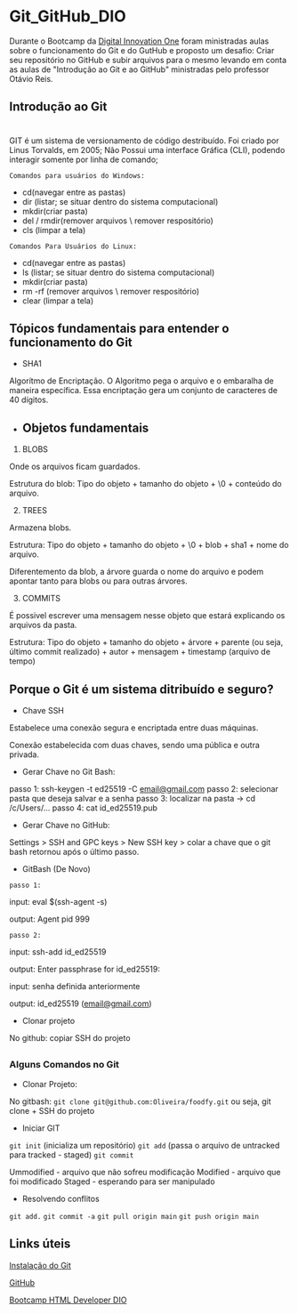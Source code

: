 <h1>Git_GitHub_DIO</h1>
Durante o Bootcamp da <a href="https://web.dio.me/tracks" taget = "_blank">Digital Innovation One</a> foram ministradas aulas sobre o funcionamento do Git e do GutHub e proposto um desafio: Criar seu repositório no GitHub e subir arquivos para o mesmo levando em conta as aulas de "Introdução ao Git e ao GitHub" ministradas pelo professor Otávio Reis.

##

**<h2>Introdução ao Git</h2>**
#
GIT é um sistema de versionamento de código destribuído. Foi criado por Linus Torvalds, em 2005;
Não Possui uma interface Gráfica (CLI), podendo interagir somente por linha de comando;
  
`Comandos para usuários do Windows:`
  
  <ul>
<li> cd(navegar entre as pastas) </li>
<li> dir (listar; se situar dentro do sistema computacional) </li>
<li> mkdir(criar pasta) </li>
<li> del / rmdir(remover arquivos \ remover respositório) </li>
<li> cls (limpar a tela) </li>
</ul>

`Comandos Para Usuários do Linux:`

<ul>
<li> cd(navegar entre as pastas) </li>
<li> ls (listar; se situar dentro do sistema computacional) </li>
<li> mkdir(criar pasta) </li>
<li> rm -rf (remover arquivos \ remover respositório) </li>
<li> clear (limpar a tela) </li>
  </ul>
  

## Tópicos fundamentais para entender o funcionamento do Git

- SHA1

Algorítmo de Encriptação. O Algoritmo pega o arquivo e o embaralha de maneira específica. Essa encriptação gera um conjunto de caracteres de 40 dígitos.

##

-  <h2>Objetos fundamentais</h2>

1. BLOBS

Onde os arquivos ficam guardados. 

Estrutura do blob: Tipo do objeto + tamanho do objeto + \0 + conteúdo do arquivo.

2. TREES

Armazena blobs. 

Estrutura: Tipo do objeto + tamanho do objeto + \0 + blob + sha1 + nome do arquivo.

Diferentemento da blob, a árvore guarda o nome do arquivo e podem apontar tanto para blobs ou para outras árvores.

3. COMMITS

É possivel escrever uma mensagem nesse objeto que estará explicando os arquivos da pasta.

Estrutura: Tipo do objeto + tamanho do objeto + árvore + parente (ou seja, último commit realizado) + autor + mensagem + timestamp (arquivo de tempo)

 ## Porque o Git é um sistema ditribuído e seguro?
 
 - Chave SSH

Estabelece uma conexão segura e encriptada entre duas máquinas. 

Conexão estabelecida com duas chaves, sendo uma pública e outra privada.

- Gerar Chave no Git Bash:

passo 1: ssh-keygen -t ed25519 -C email@gmail.com
passo 2: selecionar pasta que deseja salvar e a senha
passo 3: localizar na pasta -> cd /c/Users/...
passo 4: cat id_ed25519.pub

- Gerar Chave no GitHub:

Settings > SSH and GPC keys > New SSH key > colar a chave que o git bash retornou após o último passo.

- GitBash (De Novo)

`passo 1:`

input:  eval $(ssh-agent -s)

output: Agent pid 999

`passo 2:`

input: ssh-add id_ed25519

output: Enter passphrase for id_ed25519:

input: senha definida anteriormente

output: id_ed25519 (email@gmail.com)

- Clonar projeto

No github: copiar SSH do projeto


##

<h3>Alguns Comandos no Git</h3>

- Clonar Projeto:

No gitbash: `git clone git@github.com:Oliveira/foodfy.git`
ou seja, git clone + SSH do projeto

- Iniciar GIT

`git init` (inicializa um repositório)
`git add` (passa o arquivo de untracked para tracked - staged) 
`git commit` <br>

Ummodified - arquivo que não sofreu modificação
Modified - arquivo que foi modificado
Staged - esperando para ser manipulado

 - Resolvendo conflitos

`git add.` 
`git commit -a`
`git pull origin main`
`git push origin main`

## Links úteis

<a href="https://git-scm.com/downloads" target="_blank">Instalação do Git</a>

<a href="https://github.com/" target="_blank">GitHub</a>

<a href="https://web.dio.me/track/html-web-developer?tab=path" target="_blank"> Bootcamp HTML Developer DIO</a>
